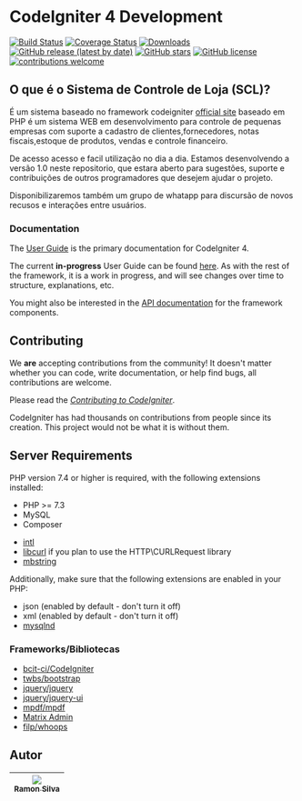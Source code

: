 # CodeIgniter 4 Development

[![Build Status](https://github.com/codeigniter4/CodeIgniter4/workflows/PHPUnit/badge.svg)](#)
[![Coverage Status](https://coveralls.io/repos/github/codeigniter4/CodeIgniter4/badge.svg?branch=develop)](#)
[![Downloads](https://poser.pugx.org/codeigniter4/framework/downloads)](#)
[![GitHub release (latest by date)](https://img.shields.io/github/v/release/codeigniter4/CodeIgniter4)](#)
[![GitHub stars](https://img.shields.io/github/stars/codeigniter4/CodeIgniter4)](#)
[![GitHub license](https://img.shields.io/github/license/codeigniter4/CodeIgniter4)](#)
[![contributions welcome](https://img.shields.io/badge/contributions-welcome-brightgreen.svg?style=flat)](#)
<br>

## O que é o Sistema de Controle de Loja (SCL)?

É um sistema baseado no framework codeigniter [official site](http://codeigniter.com) baseado em PHP é um sistema WEB em desenvolvimento para controle de pequenas empresas com suporte a cadastro de clientes,fornecedores, notas fiscais,estoque de produtos, vendas e controle financeiro.

De acesso acesso e facil utilização no dia a dia.
Estamos desenvolvendo a versão 1.0 neste repositorio,
que estara aberto para sugestões, suporte e contribuições de outros programadores que desejem ajudar o projeto.

Disponibilizaremos também um grupo de whatapp para discursão de novos recusos e interações entre usuários.

### Documentation

The [User Guide](https://codeigniter4.github.io/userguide/) is the primary documentation for CodeIgniter 4.

The current **in-progress** User Guide can be found [here](https://codeigniter4.github.io/CodeIgniter4/).
As with the rest of the framework, it is a work in progress, and will see changes over time to structure, explanations, etc.

You might also be interested in the [API documentation](https://codeigniter4.github.io/api/) for the framework components.


## Contributing

We **are** accepting contributions from the community! It doesn't matter whether you can code, write documentation, or help find bugs, 
all contributions are welcome. 

Please read the [*Contributing to CodeIgniter*](https://github.com/codeigniter4/CodeIgniter4/blob/develop/contributing/README.md).

CodeIgniter has had thousands on contributions from people since its creation. This project would not be what it is without them. 


## Server Requirements

PHP version 7.4 or higher is required, with the following extensions installed:
* PHP >= 7.3
* MySQL
* Composer

- [intl](http://php.net/manual/en/intl.requirements.php)
- [libcurl](http://php.net/manual/en/curl.requirements.php) if you plan to use the HTTP\CURLRequest library
- [mbstring](http://php.net/manual/en/mbstring.installation.php)

Additionally, make sure that the following extensions are enabled in your PHP:

- json (enabled by default - don't turn it off)
- xml (enabled by default - don't turn it off)
- [mysqlnd](http://php.net/manual/en/mysqlnd.install.php)

### Frameworks/Bibliotecas
* [bcit-ci/CodeIgniter](https://github.com/bcit-ci/CodeIgniter)
* [twbs/bootstrap](https://github.com/twbs/bootstrap)
* [jquery/jquery](https://github.com/jquery/jquery)
* [jquery/jquery-ui](https://github.com/jquery/jquery-ui)
* [mpdf/mpdf](https://github.com/mpdf/mpdf)
* [Matrix Admin](http://wrappixel.com/demos/free-admin-templates/matrix-admin/index.html)
* [filp/whoops](https://github.com/filp/whoops)

## Autor
| [<img src="https://avatars.githubusercontent.com/u/49371821?s=400&u=051063e0b96decf361fb8a9fc04589927efc7f8b&v=4"><br><sub>Ramon Silva</sub>](https://github.com/lrochawl) |
| :---: |


